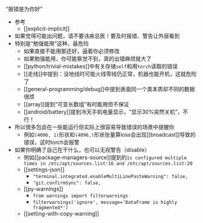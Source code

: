 “报错是为你好”
- 参考
  - [[explicit-implicit]]
- 如果觉得可能出问题，请不要讳疾忌医！要及时报错、警告让外层看到
- 特别是“勉强能用”这种，最危险
  - 如果直接不能用那还好，逼着你必须修改
  - 如果勉强能用，你可能察觉不到，真的出错麻烦就大了
  - [[python/trivial-mistakes]]中有关存储`self`和用`torch`读取的错误
  - [[走线]]中提到：没地线时可能火线零线仍正常，机器也能开机，这就危险了
  - [[general-programming/debug]]中提到表面同一个类本质却不同的数据很烦
  - [[array]]提到“可变长数组”有时能用但不保证
  - [[android/battery]]提到冷天手机电量显示，“显示30%突然关机”，不行！
- 所以很多包会在一些能运行但实际上很容易导致错误的场景中提醒你
  - 例如`(4096, 1)`形状和`(4096,)`形状张量算loss会出现[[broadcast]]导致的错误，这时torch会报警
- 如果你明确了自己在干什么，也可以无视警告（disable）
  - 例如[[package-managers-source]]提到的`is configured multiple times in /etc/apt/sources.list:16 and /etc/apt/sources.list:20`
  - [[settings-json]]
    - `"terminal.integrated.enableMultiLinePasteWarning": false,`
    - `"git.confirmSync": false,`
  - [[py-warnings]]
      - `from warnings import filterwarnings`
      - `filterwarnings('ignore', message='DataFrame is highly fragmented*')`
  - [[setting-with-copy-warning]]